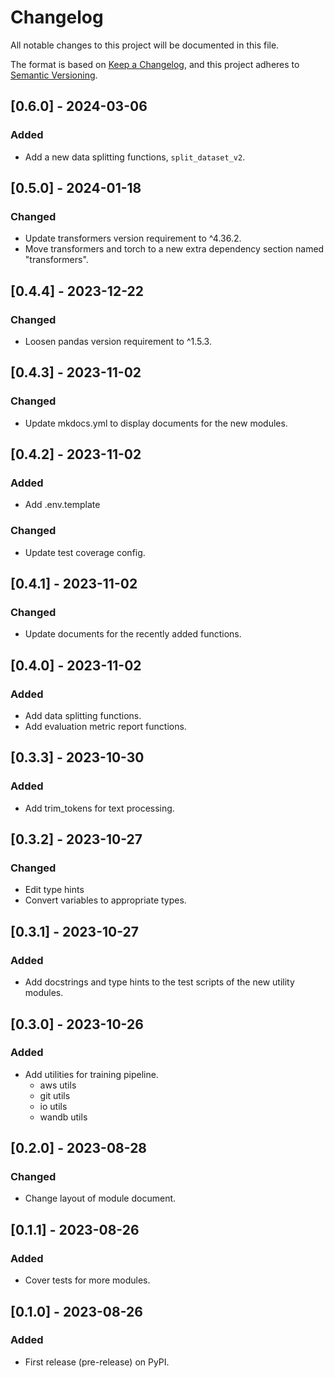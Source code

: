 # Changelog

All notable changes to this project will be documented in this file.

The format is based on [Keep a Changelog](https://keepachangelog.com/en/1.0.0/),
and this project adheres to [Semantic Versioning](https://semver.org/spec/v2.0.0.html).

## [0.6.0] - 2024-03-06

### Added
- Add a new data splitting functions, `split_dataset_v2`.

## [0.5.0] - 2024-01-18

### Changed

- Update transformers version requirement to ^4.36.2.
- Move transformers and torch to a new extra dependency section named "transformers".

## [0.4.4] - 2023-12-22

### Changed

- Loosen pandas version requirement to ^1.5.3.

## [0.4.3] - 2023-11-02

### Changed

- Update mkdocs.yml to display documents for the new modules.

## [0.4.2] - 2023-11-02

### Added

- Add .env.template

### Changed

- Update test coverage config.

## [0.4.1] - 2023-11-02

### Changed

- Update documents for the recently added functions.

## [0.4.0] - 2023-11-02

### Added

- Add data splitting functions.
- Add evaluation metric report functions.

## [0.3.3] - 2023-10-30

### Added

- Add trim_tokens for text processing.

## [0.3.2] - 2023-10-27

### Changed

- Edit type hints
- Convert variables to appropriate types.

## [0.3.1] - 2023-10-27

### Added

- Add docstrings and type hints to the test scripts of the new utility modules.

## [0.3.0] - 2023-10-26

### Added

- Add utilities for training pipeline.
  - aws utils
  - git utils
  - io utils
  - wandb utils

## [0.2.0] - 2023-08-28

### Changed

- Change layout of module document.

## [0.1.1] - 2023-08-26

### Added

- Cover tests for more modules.

## [0.1.0] - 2023-08-26

### Added

- First release (pre-release) on PyPI.
